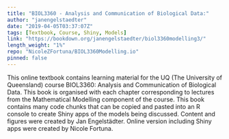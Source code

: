 ```yaml
---
title: "BIOL3360 - Analysis and Communication of Biological Data:"
author: "janengelstaedter"
date: "2019-04-05T03:37:07Z"
tags: [Textbook, Course, Shiny, Models]
link: "https://bookdown.org/janengelstaedter/biol3360modelling3/"
length_weight: "1%"
repo: "NicoleZFortuna/BIOL3360Modelling.io"
pinned: false
---
```


This online textbook contains learning material for the UQ (The University of Queensland) course BIOL3360: Analysis and Communication of Biological Data. This book is organised with each chapter corresponding to lectures from the Mathematical Modelling component of the course. This book contains many code chunks that can be copied and pasted into an R console to create Shiny apps of the models being discussed. Content and figures were created by Jan Engelstädter. Online version including Shiny apps were created by Nicole Fortuna.
